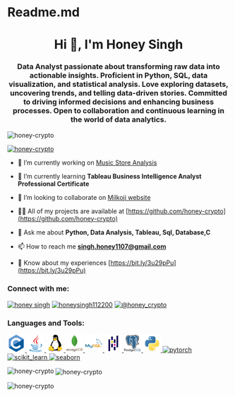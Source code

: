 # Readme.md
<h1 align="center">Hi 👋, I'm Honey Singh</h1>
<h3 align="center">Data Analyst passionate about transforming raw data into actionable insights. Proficient in Python, SQL, data visualization, and statistical analysis. Love exploring datasets, uncovering trends, and telling data-driven stories. Committed to driving informed decisions and enhancing business processes. Open to collaboration and continuous learning in the world of data analytics.</h3>

<p align="left"> <img src="https://komarev.com/ghpvc/?username=honey-crypto&label=Profile%20views&color=0e75b6&style=flat" alt="honey-crypto" /> </p>

<p align="left"> <a href="https://github.com/ryo-ma/github-profile-trophy"><img src="https://github-profile-trophy.vercel.app/?username=honey-crypto" alt="honey-crypto" /></a> </p>

- 🔭 I’m currently working on [Music Store Analysis](https://github.com/honey-crypto/SQL_PROJECT)

- 🌱 I’m currently learning **Tableau Business Intelligence Analyst Professional Certificate**

- 👯 I’m looking to collaborate on [Milkoji website](https://github.com/honey-crypto/Milkoji)

- 👨‍💻 All of my projects are available at [https://github.com/honey-crypto](https://github.com/honey-crypto)

- 💬 Ask me about **Python, Data Analysis, Tableau, Sql, Database,C**

- 📫 How to reach me **singh.honey1107@gmail.com**

- 📄 Know about my experiences [https://bit.ly/3u29pPu](https://bit.ly/3u29pPu)

<h3 align="left">Connect with me:</h3>
<p align="left">
<a href="https://linkedin.com/in/honey singh" target="blank"><img align="center" src="https://raw.githubusercontent.com/rahuldkjain/github-profile-readme-generator/master/src/images/icons/Social/linked-in-alt.svg" alt="honey singh" height="30" width="40" /></a>
<a href="https://kaggle.com/honeysingh112200" target="blank"><img align="center" src="https://raw.githubusercontent.com/rahuldkjain/github-profile-readme-generator/master/src/images/icons/Social/kaggle.svg" alt="honeysingh112200" height="30" width="40" /></a>
<a href="https://www.hackerearth.com/@honey_crypto" target="blank"><img align="center" src="https://raw.githubusercontent.com/rahuldkjain/github-profile-readme-generator/master/src/images/icons/Social/hackerearth.svg" alt="@honey_crypto" height="30" width="40" /></a>
</p>

<h3 align="left">Languages and Tools:</h3>
<p align="left"> <a href="https://www.cprogramming.com/" target="_blank" rel="noreferrer"> <img src="https://raw.githubusercontent.com/devicons/devicon/master/icons/c/c-original.svg" alt="c" width="40" height="40"/> </a> <a href="https://www.java.com" target="_blank" rel="noreferrer"> <img src="https://raw.githubusercontent.com/devicons/devicon/master/icons/java/java-original.svg" alt="java" width="40" height="40"/> </a> <a href="https://www.linux.org/" target="_blank" rel="noreferrer"> <img src="https://raw.githubusercontent.com/devicons/devicon/master/icons/linux/linux-original.svg" alt="linux" width="40" height="40"/> </a> <a href="https://www.mongodb.com/" target="_blank" rel="noreferrer"> <img src="https://raw.githubusercontent.com/devicons/devicon/master/icons/mongodb/mongodb-original-wordmark.svg" alt="mongodb" width="40" height="40"/> </a> <a href="https://www.mysql.com/" target="_blank" rel="noreferrer"> <img src="https://raw.githubusercontent.com/devicons/devicon/master/icons/mysql/mysql-original-wordmark.svg" alt="mysql" width="40" height="40"/> </a> <a href="https://pandas.pydata.org/" target="_blank" rel="noreferrer"> <img src="https://raw.githubusercontent.com/devicons/devicon/2ae2a900d2f041da66e950e4d48052658d850630/icons/pandas/pandas-original.svg" alt="pandas" width="40" height="40"/> </a> <a href="https://www.postgresql.org" target="_blank" rel="noreferrer"> <img src="https://raw.githubusercontent.com/devicons/devicon/master/icons/postgresql/postgresql-original-wordmark.svg" alt="postgresql" width="40" height="40"/> </a> <a href="https://www.python.org" target="_blank" rel="noreferrer"> <img src="https://raw.githubusercontent.com/devicons/devicon/master/icons/python/python-original.svg" alt="python" width="40" height="40"/> </a> <a href="https://pytorch.org/" target="_blank" rel="noreferrer"> <img src="https://www.vectorlogo.zone/logos/pytorch/pytorch-icon.svg" alt="pytorch" width="40" height="40"/> </a> <a href="https://scikit-learn.org/" target="_blank" rel="noreferrer"> <img src="https://upload.wikimedia.org/wikipedia/commons/0/05/Scikit_learn_logo_small.svg" alt="scikit_learn" width="40" height="40"/> </a> <a href="https://seaborn.pydata.org/" target="_blank" rel="noreferrer"> <img src="https://seaborn.pydata.org/_images/logo-mark-lightbg.svg" alt="seaborn" width="40" height="40"/> </a> </p>

<p><img align="left" src="https://github-readme-stats.vercel.app/api/top-langs?username=honey-crypto&show_icons=true&locale=en&layout=compact" alt="honey-crypto" /></p>

<p>&nbsp;<img align="center" src="https://github-readme-stats.vercel.app/api?username=honey-crypto&show_icons=true&locale=en" alt="honey-crypto" /></p>

<p><img align="center" src="https://github-readme-streak-stats.herokuapp.com/?user=honey-crypto&" alt="honey-crypto" /></p>
